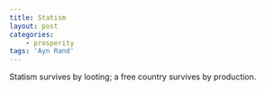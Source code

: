 ```yaml
---
title: Statism
layout: post
categories:
    - prosperity
tags: 'Ayn Rand'
---
```


Statism survives by looting; a free country survives by production.